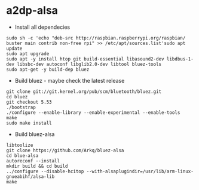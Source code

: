# a2dp-alsa

* Install all dependecies
```
sudo sh -c 'echo "deb-src http://raspbian.raspberrypi.org/raspbian/ buster main contrib non-free rpi" >> /etc/apt/sources.list'sudo apt update
sudo apt upgrade
sudo apt -y install htop git build-essential libasound2-dev libdbus-1-dev libsbc-dev autoconf libglib2.0-dev libtool bluez-tools
sudo apt-get -y build-dep bluez
```
* Build bluez - maybe check the latest release
```
git clone git://git.kernel.org/pub/scm/bluetooth/bluez.git
cd bluez
git checkout 5.53
./bootstrap
./configure --enable-library --enable-experimental --enable-tools
make
sudo make install
```
* Build bluez-alsa
```
libtoolize
git clone https://github.com/Arkq/bluez-alsa
cd blue-alsa
autoreconf --install
mkdir build && cd build
../configure --disable-hcitop --with-alsaplugindir=/usr/lib/arm-linux-gnueabihf/alsa-lib
make
```
